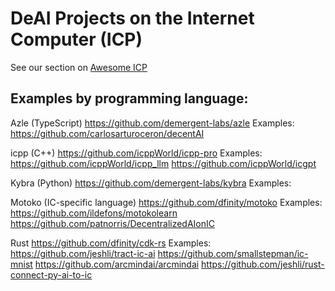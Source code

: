 # DeAI Projects on the Internet Computer (ICP)
See our section on [Awesome ICP](https://github.com/dfinity/awesome-internet-computer?tab=readme-ov-file#ai)

## Examples by programming language:
Azle (TypeScript)
https://github.com/demergent-labs/azle
Examples:
https://github.com/carlosarturoceron/decentAI

icpp (C++)
https://github.com/icppWorld/icpp-pro
Examples:
https://github.com/icppWorld/icpp_llm
https://github.com/icppWorld/icgpt

Kybra (Python)
https://github.com/demergent-labs/kybra
Examples:

Motoko (IC-specific language)
https://github.com/dfinity/motoko
Examples:
https://github.com/ildefons/motokolearn
https://github.com/patnorris/DecentralizedAIonIC

Rust
https://github.com/dfinity/cdk-rs
Examples:
https://github.com/jeshli/tract-ic-ai
https://github.com/smallstepman/ic-mnist
https://github.com/arcmindai/arcmindai
https://github.com/jeshli/rust-connect-py-ai-to-ic